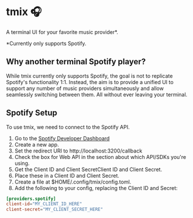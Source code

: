 # tmix 🎧

A terminal UI for your favorite music provider*. 

*Currently only supports Spotify.


## Why another terminal Spotify player?

While tmix currently only supports Spotify, the goal is not to replicate Spotify's functionality 1:1. Instead, the aim is to provide a unified UI to support any number of music providers simultaneously 
and allow seamlessly switching between them. All without ever leaving your terminal.


## Spotify Setup

To use tmix, we need to connect to the Spotify API.


1. Go to the [Spotify Developer Dashboard](https://developer.spotify.com/dashboard)
2. Create a new app.
3. Set the redirect URI to http://localhost:3200/callback
4. Check the box for Web API in the section about which API/SDKs you're using.
5. Get the Client ID and Client SecretClient ID and Client Secret.
6. Place these in a Client ID and Client Secret.
7. Create a file at $HOME/.config/tmix/config.toml.
8. Add the following to your config, replacing the Client ID and Secret:


```toml
[providers.spotify]
client-id="MY_CLIENT_ID_HERE"
client-secret="MY_CLIENT_SECRET_HERE"
```
